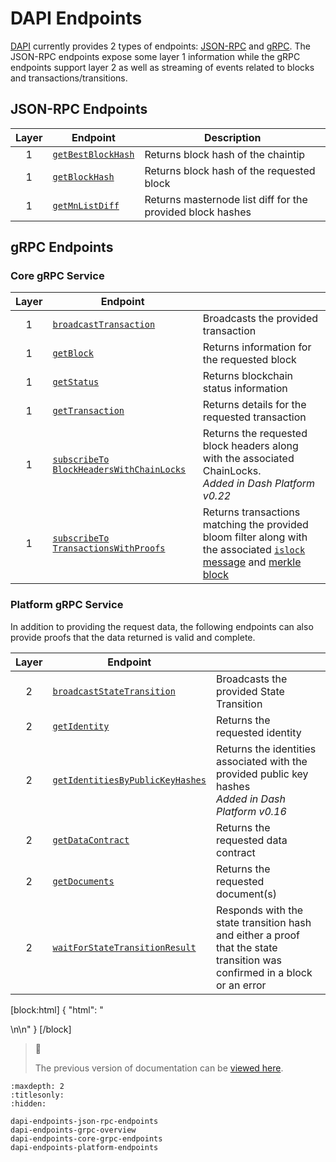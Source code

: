 # DAPI Endpoints

[DAPI](../explanations/dapi.md) currently provides 2 types of endpoints: [JSON-RPC](https://www.jsonrpc.org/) and [gRPC](https://grpc.io/docs/guides/). The JSON-RPC endpoints expose some layer 1 information while the gRPC endpoints support layer 2 as well as streaming of events related to blocks and transactions/transitions.

## JSON-RPC Endpoints

| Layer | Endpoint                                                                           | Description                                                |
| :---: | ---------------------------------------------------------------------------------- | ---------------------------------------------------------- |
|   1   | [`getBestBlockHash`](../reference/dapi-endpoints-json-rpc-endpoints.md#getbestblockhash) | Returns block hash of the chaintip                         |
|   1   | [`getBlockHash`](../reference/dapi-endpoints-json-rpc-endpoints.md#getblockhash)         | Returns block hash of the requested block                  |
|   1   | [`getMnListDiff`](../reference/dapi-endpoints-json-rpc-endpoints.md#getmnlistdiff)       | Returns masternode list diff for the provided block hashes |

## gRPC Endpoints

### Core gRPC Service

| Layer | Endpoint                                                                                                                         |                                                                                                                                                                                                                                                                                           |
| :---: | -------------------------------------------------------------------------------------------------------------------------------- | ----------------------------------------------------------------------------------------------------------------------------------------------------------------------------------------------------------------------------------------------------------------------------------------- |
|   1   | [`broadcastTransaction`](../reference/dapi-endpoints-core-grpc-endpoints.md#broadcasttransaction)                                      | Broadcasts the provided transaction                                                                                                                                                                                                                                                       |
|   1   | [`getBlock`](../reference/dapi-endpoints-core-grpc-endpoints.md#getblock)                                                              | Returns information for the requested block                                                                                                                                                                                                                                               |
|   1   | [`getStatus`](../reference/dapi-endpoints-core-grpc-endpoints.md#getstatus)                                                            | Returns blockchain status information                                                                                                                                                                                                                                                     |
|   1   | [`getTransaction`](../reference/dapi-endpoints-core-grpc-endpoints.md#gettransaction)                                                  | Returns details for the requested transaction                                                                                                                                                                                                                                             |
|   1   | [`subscribeTo` `BlockHeadersWithChainLocks`](../reference/dapi-endpoints-core-grpc-endpoints.md#subscribetoblockheaderswithchainlocks) | Returns the requested block headers along with the associated ChainLocks.<br>_Added in Dash Platform v0.22_                                                                                                                                                                               |
|   1   | [`subscribeTo` `TransactionsWithProofs`](../reference/dapi-endpoints-core-grpc-endpoints.md#subscribetotransactionswithproofs)         | Returns transactions matching the provided bloom filter along with the associated [`islock` message](https://dashcore.readme.io/docs/core-ref-p2p-network-instantsend-messages#islock) and [merkle block](https://dashcore.readme.io/docs/core-ref-p2p-network-data-messages#merkleblock) |

### Platform gRPC Service

In addition to providing the request data, the following endpoints can also provide proofs that the data returned is valid and complete.

| Layer | Endpoint                                                                                                       |                                                                                                                           |
| :---: | -------------------------------------------------------------------------------------------------------------- | ------------------------------------------------------------------------------------------------------------------------- |
|   2   | [`broadcastStateTransition`](../reference/dapi-endpoints-platform-endpoints.md#broadcaststatetransition)             | Broadcasts the provided State Transition                                                                                  |
|   2   | [`getIdentity`](../reference/dapi-endpoints-platform-endpoints.md#getidentity)                                       | Returns the requested identity                                                                                            |
|   2   | [`getIdentitiesByPublicKeyHashes`](../reference/dapi-endpoints-platform-endpoints.md#getidentitiesbypublickeyhashes) | Returns the identities associated with the provided public key hashes<br>_Added in Dash Platform v0.16_                   |
|   2   | [`getDataContract`](../reference/dapi-endpoints-platform-endpoints.md#getdatacontract)                               | Returns the requested data contract                                                                                       |
|   2   | [`getDocuments`](../reference/dapi-endpoints-platform-endpoints.md#getdocuments)                                     | Returns the requested document(s)                                                                                         |
|   2   | [`waitForStateTransitionResult`](../reference/dapi-endpoints-platform-endpoints.md#waitforstatetransitionresult)     | Responds with the state transition hash and either a proof that the state transition was confirmed in a block or an error |

[block:html]
{
  "html": "<div></div>\n<!--\nPrimarily for debugging, don't document - getConsensusParams\n-->\n<style></style>"
}
[/block]

> 📘 
> 
> The previous version of documentation can be [viewed here](https://dashplatform.readme.io/v0.22.0/docs/reference-dapi-endpoints).

```{toctree}
:maxdepth: 2
:titlesonly:
:hidden:

dapi-endpoints-json-rpc-endpoints
dapi-endpoints-grpc-overview
dapi-endpoints-core-grpc-endpoints
dapi-endpoints-platform-endpoints
```

